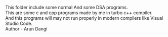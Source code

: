 
This folder include some normal And some DSA programs.<br>
This are some c and cpp programs made by me in turbo c++ compiler.<br>
And this programs will may not run properly in modern compilers like Visual Studio Code.<br>
Author - Arun Dangi
